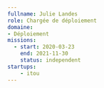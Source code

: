 ```yaml
---
fullname: Julie Landes
role: Chargée de déploiement
domaine:
- Déploiement
missions:
  - start: 2020-03-23
    end: 2021-11-30
    status: independent
startups:
    - itou
---
```

